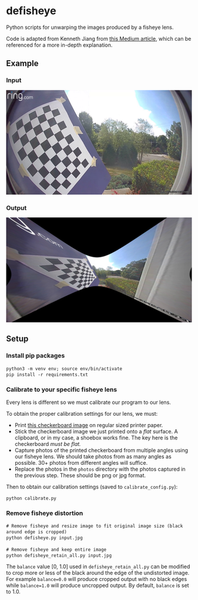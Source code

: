 # defisheye
Python scripts for unwarping the images produced by a fisheye lens.

Code is adapted from Kenneth Jiang from [this Medium article](https://medium.com/@kennethjiang/calibrate-fisheye-lens-using-opencv-333b05afa0b0), 
which can be referenced for a more in-depth explanation.

## Example
### Input
<img src="input.jpg" width="600"/>

### Output
<img src="output.jpg" width="600"/>

## Setup
### Install pip packages
```
python3 -m venv env; source env/bin/activate
pip install -r requirements.txt
```

### Calibrate to your specific fisheye lens
Every lens is different so we must calibrate our program to our lens. 

To obtain the proper calibration settings for our lens, we must:
* Print [this checkerboard image](https://github.com/kvntng17/defisheye/blob/master/calibration_pattern.png) on regular sized printer paper.
* Stick the checkerboard image we just printed onto a *flat* surface. A clipboard, or in my case, a shoebox works fine. The key here is the checkerboard *must be flat.*
* Capture photos of the printed checkerboard from multiple angles using our fisheye lens. We should take photos from as many angles as possible. 30+ photos from different angles will suffice.
* Replace the photos in the ```photos``` directory with the photos captured in the previous step. These should be png or jpg format.

Then to obtain our calibration settings (saved to ```calibrate_config.py```):
```
python calibrate.py
```

### Remove fisheye distortion
```
# Remove fisheye and resize image to fit original image size (black around edge is cropped)
python defisheye.py input.jpg

# Remove fisheye and keep entire image
python defisheye_retain_all.py input.jpg
```
The ```balance``` value [0, 1.0] used in ```defisheye_retain_all.py``` can be modified to crop more or less of the black around the edge of the undistorted image. 
For example ```balance=0.0``` will produce cropped output with no black edges while ```balance=1.0``` will produce uncropped output.
By default, ```balance``` is set to 1.0.
